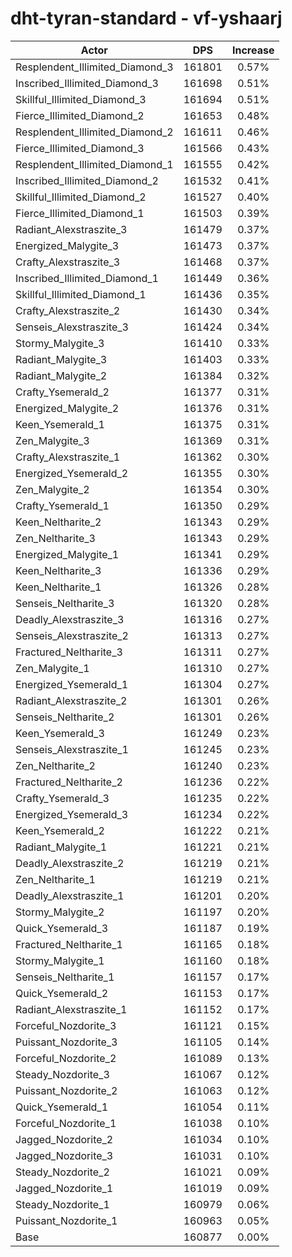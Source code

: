 # dht-tyran-standard - vf-yshaarj
| Actor | DPS | Increase |
|---|:---:|:---:|
|Resplendent_Illimited_Diamond_3|161801|0.57%|
|Inscribed_Illimited_Diamond_3|161698|0.51%|
|Skillful_Illimited_Diamond_3|161694|0.51%|
|Fierce_Illimited_Diamond_2|161653|0.48%|
|Resplendent_Illimited_Diamond_2|161611|0.46%|
|Fierce_Illimited_Diamond_3|161566|0.43%|
|Resplendent_Illimited_Diamond_1|161555|0.42%|
|Inscribed_Illimited_Diamond_2|161532|0.41%|
|Skillful_Illimited_Diamond_2|161527|0.40%|
|Fierce_Illimited_Diamond_1|161503|0.39%|
|Radiant_Alexstraszite_3|161479|0.37%|
|Energized_Malygite_3|161473|0.37%|
|Crafty_Alexstraszite_3|161468|0.37%|
|Inscribed_Illimited_Diamond_1|161449|0.36%|
|Skillful_Illimited_Diamond_1|161436|0.35%|
|Crafty_Alexstraszite_2|161430|0.34%|
|Senseis_Alexstraszite_3|161424|0.34%|
|Stormy_Malygite_3|161410|0.33%|
|Radiant_Malygite_3|161403|0.33%|
|Radiant_Malygite_2|161384|0.32%|
|Crafty_Ysemerald_2|161377|0.31%|
|Energized_Malygite_2|161376|0.31%|
|Keen_Ysemerald_1|161375|0.31%|
|Zen_Malygite_3|161369|0.31%|
|Crafty_Alexstraszite_1|161362|0.30%|
|Energized_Ysemerald_2|161355|0.30%|
|Zen_Malygite_2|161354|0.30%|
|Crafty_Ysemerald_1|161350|0.29%|
|Keen_Neltharite_2|161343|0.29%|
|Zen_Neltharite_3|161343|0.29%|
|Energized_Malygite_1|161341|0.29%|
|Keen_Neltharite_3|161336|0.29%|
|Keen_Neltharite_1|161326|0.28%|
|Senseis_Neltharite_3|161320|0.28%|
|Deadly_Alexstraszite_3|161316|0.27%|
|Senseis_Alexstraszite_2|161313|0.27%|
|Fractured_Neltharite_3|161311|0.27%|
|Zen_Malygite_1|161310|0.27%|
|Energized_Ysemerald_1|161304|0.27%|
|Radiant_Alexstraszite_2|161301|0.26%|
|Senseis_Neltharite_2|161301|0.26%|
|Keen_Ysemerald_3|161249|0.23%|
|Senseis_Alexstraszite_1|161245|0.23%|
|Zen_Neltharite_2|161240|0.23%|
|Fractured_Neltharite_2|161236|0.22%|
|Crafty_Ysemerald_3|161235|0.22%|
|Energized_Ysemerald_3|161234|0.22%|
|Keen_Ysemerald_2|161222|0.21%|
|Radiant_Malygite_1|161221|0.21%|
|Deadly_Alexstraszite_2|161219|0.21%|
|Zen_Neltharite_1|161219|0.21%|
|Deadly_Alexstraszite_1|161201|0.20%|
|Stormy_Malygite_2|161197|0.20%|
|Quick_Ysemerald_3|161187|0.19%|
|Fractured_Neltharite_1|161165|0.18%|
|Stormy_Malygite_1|161160|0.18%|
|Senseis_Neltharite_1|161157|0.17%|
|Quick_Ysemerald_2|161153|0.17%|
|Radiant_Alexstraszite_1|161152|0.17%|
|Forceful_Nozdorite_3|161121|0.15%|
|Puissant_Nozdorite_3|161105|0.14%|
|Forceful_Nozdorite_2|161089|0.13%|
|Steady_Nozdorite_3|161067|0.12%|
|Puissant_Nozdorite_2|161063|0.12%|
|Quick_Ysemerald_1|161054|0.11%|
|Forceful_Nozdorite_1|161038|0.10%|
|Jagged_Nozdorite_2|161034|0.10%|
|Jagged_Nozdorite_3|161031|0.10%|
|Steady_Nozdorite_2|161021|0.09%|
|Jagged_Nozdorite_1|161019|0.09%|
|Steady_Nozdorite_1|160979|0.06%|
|Puissant_Nozdorite_1|160963|0.05%|
|Base|160877|0.00%|
